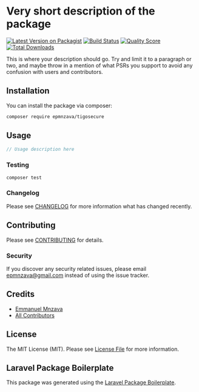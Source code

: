 # Very short description of the package

[![Latest Version on Packagist](https://img.shields.io/packagist/v/epmnzava/tigosecure.svg?style=flat-square)](https://packagist.org/packages/epmnzava/tigosecure)
[![Build Status](https://img.shields.io/travis/epmnzava/tigosecure/master.svg?style=flat-square)](https://travis-ci.org/epmnzava/tigosecure)
[![Quality Score](https://img.shields.io/scrutinizer/g/epmnzava/tigosecure.svg?style=flat-square)](https://scrutinizer-ci.com/g/epmnzava/tigosecure)
[![Total Downloads](https://img.shields.io/packagist/dt/epmnzava/tigosecure.svg?style=flat-square)](https://packagist.org/packages/epmnzava/tigosecure)

This is where your description should go. Try and limit it to a paragraph or two, and maybe throw in a mention of what PSRs you support to avoid any confusion with users and contributors.

## Installation

You can install the package via composer:

```bash
composer require epmnzava/tigosecure
```

## Usage

``` php
// Usage description here
```

### Testing

``` bash
composer test
```

### Changelog

Please see [CHANGELOG](CHANGELOG.md) for more information what has changed recently.

## Contributing

Please see [CONTRIBUTING](CONTRIBUTING.md) for details.

### Security

If you discover any security related issues, please email epmnzava@gmail.com instead of using the issue tracker.

## Credits

- [Emmanuel Mnzava](https://github.com/dbrax)
- [All Contributors](../../contributors)

## License

The MIT License (MIT). Please see [License File](LICENSE.md) for more information.

## Laravel Package Boilerplate

This package was generated using the [Laravel Package Boilerplate](https://laravelpackageboilerplate.com).